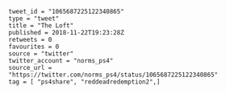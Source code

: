 ```
tweet_id = "1065687225122340865"
type = "tweet"
title = "The Loft"
published = 2018-11-22T19:23:28Z
retweets = 0
favourites = 0
source = "twitter"
twitter_account = "norms_ps4"
source_url = "https://twitter.com/norms_ps4/status/1065687225122340865"
tag = [ "ps4share", "reddeadredemption2",]
```

<p class='image'><img src='https://mnf.m17s.net/2018/11/22/DsoU4bpWkAA0nWC.jpg' alt=''></p>

